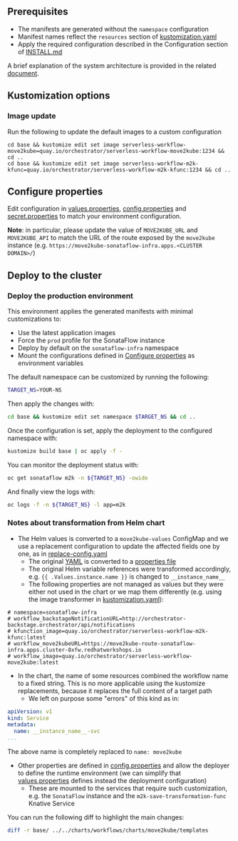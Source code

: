 ## Prerequisites
* The manifests are generated without the `namespace` configuration
* Manifest names reflect the `resources` section of [kustomization.yaml](./base/kustomization.yaml)
* Apply the required configuration described in the Configuration section of [INSTALL.md](../../charts/workflows/charts/move2kube/INSTALL.md#configuration)
 
A brief explanation of the system architecture is provided in the related [document](./move2kube.md).

## Kustomization options
### Image update
Run the following to update the default images to a custom configuration
```
cd base && kustomize edit set image serverless-workflow-move2kube=quay.io/orchestrator/serverless-workflow-move2kube:1234 && cd ..
cd base && kustomize edit set image serverless-workflow-m2k-kfunc=quay.io/orchestrator/serverless-workflow-m2k-kfunc:1234 && cd ..
```

## Configure properties
Edit configuration in [values.properties](./base/values.properties), [config.properties](./base/config.properties) and 
[secret.properties](./base/secret.properties) to match your environment configuration.

**Note**: in particular, please update the value of `MOVE2KUBE_URL` and `MOVE2KUBE_API` to match the URL of the route exposed by
the `move2kube` instance (e.g. `https://move2kube-sonataflow-infra.apps.<CLUSTER DOMAIN>/`)

## Deploy to the cluster
### Deploy the production environment
This environment applies the generated manifests with minimal customizations to:
* Use the latest application images
* Force the `prod` profile for the SonataFlow instance
* Deploy by default on the `sonataflow-infra` namespace
* Mount the configurations defined in [Configure properties](#configure-properties) as environment variables

The default namespace can be customized by running the following:
```bash
TARGET_NS=YOUR-NS
```
Then apply the changes with:
```bash
cd base && kustomize edit set namespace $TARGET_NS && cd ..
```

Once the configuration is set, apply the deployment to the configured namespace with:
```bash
kustomize build base | oc apply -f -
```

You can monitor the deployment status with:
```bash
oc get sonataflow m2k -n ${TARGET_NS} -owide
```

And finally view the logs with:
```bash
oc logs -f -n ${TARGET_NS} -l app=m2k
```

### Notes about transformation from Helm chart
* The Helm values is converted to a `move2kube-values` ConfigMap and we use a replacement configuration to update the affected fields one by one, as in
  [replace-config.yaml](./base/replace-config.yamll)
  * The original [YAML](../../charts/workflows/charts/move2kube/values.yaml) is converted to a [properties file](./base/values.properties)
  * The original Helm variable references were transformed accordingly, e.g. `{{ .Values.instance.name }}` is changed to `__instance_name__`
  * The following properties are not managed as values but they were either not used in the chart or we map them differently (e.g. using the image transformer in [kustomization.yaml](./base/kustomization.yaml)):
```
# namespace=sonataflow-infra
# workflow_backstageNotificationURL=http://orchestrator-backstage.orchestrator/api/notifications
# kfunction_image=quay.io/orchestrator/serverless-workflow-m2k-kfunc:latest
# workflow_move2kubeURL=https://move2kube-route-sonataflow-infra.apps.cluster-8xfw.redhatworkshops.io
# workflow_image=quay.io/orchestrator/serverless-workflow-move2kube:latest
```
* In the chart, the name of some resources combined the workflow name to a fixed string. This is no more applicable using the kustomize replacements, because
 it replaces the full content of a target path
  * We left on purpose some "errors" of this kind as in:
```yaml
apiVersion: v1
kind: Service
metadata:
  name: __instance_name__-svc
...
```
  The above name is completely replaced to `name: move2kube`
* Other properties are defined in [config.properties](./base/config.properties) and allow the deployer to define the runtime environment (we can simplify that [values.properties](./base/values.properties) defines instead the deployment configuration)
  * These are mounted to the services that require such customization, e.g. the `SonataFlow` instance and the `m2k-save-transformation-func` Knative Service

You can run the following diff to highlight the main changes:
```bash
diff -r base/ ../../charts/workflows/charts/move2kube/templates
```